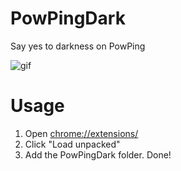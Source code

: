 # PowPingDark

Say yes to darkness on PowPing

![gif](https://twitter.com/i/status/1285267676265406466)

# Usage

1. Open [chrome://extensions/](chrome://extensions/)
2. Click "Load unpacked"
3. Add the PowPingDark folder. Done!
